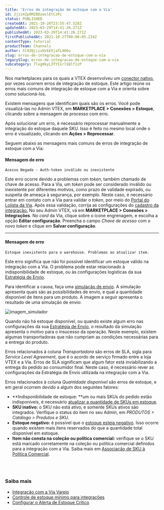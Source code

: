 ```yaml
---
title: 'Erros de integração de estoque com a Via'
id: 2jzz4Ip0M2BDzwslEtCzPc
status: PUBLISHED
createdAt: 2021-10-26T23:55:47.528Z
updatedAt: 2023-03-29T14:41:26.271Z
publishedAt: 2023-03-29T14:41:26.271Z
firstPublishedAt: 2021-10-27T00:08:05.224Z
contentType: tutorial
productTeam: Channels
author: 5l9ZQjiivHzkEVjafL4O6v
slug: erros-de-integracao-de-estoque-com-a-via
legacySlug: erros-de-integracao-de-estoque-com-a-via
subcategory: 7lxg0kyL3TYIsrlSQlf1zP
---
```


Nos marketplaces para os quais a VTEX desenvolveu um [conector nativo](https://help.vtex.com/pt/tutorial/estrategias-de-marketplace-na-vtex--tutorials_402#integrado-a-conector-nativo-vtex), por vezes ocorrem erros de integração de estoque. Este artigo reúne os erros mais comuns de integração de estoque com a Via e orienta sobre como solucioná-los.

Existem mensagens que identificam quais são os erros. Você pode visualizá-las no Admin VTEX, em **MARKETPLACE > Conexões > Estoque**, clicando sobre a mensagem de processo com erro.

Após solucionar um erro, é necessário reprocessar manualmente a integração do estoque daquele SKU. Isso é feito no mesmo local onde o erro é visualizado, clicando em **Ações > Reprocessar**.

Seguem abaixo as mensagens mais comuns de erros de integração de estoque com a Via:

#### Mensagem de erro

`Acesso Negado - Auth-token inválido ou inexistente`

Este erro ocorre devido a problemas com _token_, também chamado de chave de acesso. Para a Via, um _token_ pode ser considerado inválido ou inexistente por diferentes motivos, como prazo de validade expirado, ou suspeita de ameaça à segurança, por exemplo. Neste caso, é necessário entrar em contato com a Via para validar o _token_, por meio do [Portal do Lojista da Via](https://pas.viavarejo.com.br/login?returnUrl=%2F). Após essa validação, corrija as configurações do [cadastro da integração.](https://help.vtex.com/pt/tracks/configurar-integracao-da-via-varejo--3E9XylGaJ2wqwISGyw4GuY/1okse2MybWk04AQoueu88O) No seu Admin VTEX, vá em **MARKETPLACE > Conexões > Integrações**. No _card_ da Via, clique sobre o ícone <i class="fas fa-cog"></i> engrenagem, e escolha a opção **Editar configuração**. Preencha o campo _Chave de acesso_ com o novo _token_ e clique em **Salvar configuração**.

____

#### Mensagem de erro

`Estoque inexistente para o warehouse. Problemas ao atualizar item.`

Este erro significa que não foi possível identificar um estoque válido na integração com a Via. O problema pode estar relacionado à indisponibilidade de estoque, ou às configurações logísticas da sua [Estratégia de Envio](https://help.vtex.com/pt/tutorial/estrategia-de-envio--58vLBDbjYVQzJ6rRc5QNz3).

Para identificar a causa, faça uma [simulação de envio](https://help.vtex.com/pt/tutorial/simulador-de-envio--tutorials_144). A simulação apresenta quais são as possibilidades de envio, e qual a quantidade disponível de itens para um produto. A imagem a seguir apresenta o resultado de uma simulação de envio:

![imagem_simulador](https://drive.google.com/uc?export=download&id=18GIkZRAIHAAQKcCrCrTK8_tos4-3eVNK)

Quando não há estoque disponível, ou quando existe algum erro nas configurações da sua [Estratégia de Envio](https://help.vtex.com/pt/tutorial/estrategia-de-envio--58vLBDbjYVQzJ6rRc5QNz3), o resultado da simulação apresenta o motivo para o insucesso da operação. Neste exemplo, existem algumas transportadoras que não cumpriam as condições necessárias para a entrega do produto.

Erros relacionados à coluna _Transportadora_ são erros de SLA, sigla para _Service Level Agreement_, que é o acordo de serviço firmado entre a loja VTEX e a Via. Erros de SLA significam que algum fator está inviabilizando a entrega do pedido ao consumidor final. Neste caso, é necessário rever as configurações da Estratégia de Envio utilizada na integração com a Via.

Erros relacionados à coluna _Quantidade disponível_ são erros de estoque, e em geral ocorrem devido a algum dos seguintes fatores:

- **Indisponibilidade de estoque: **um ou mais SKUs do pedido estão indisponíveis, é necessário [atualizar a quantidade de SKUs em estoque](https://help.vtex.com/pt/tutorial/como-atualizar-estoque--2MDwYV1COA6YuoiY22AyGo).
- **SKU inativo:** o SKU não está ativo, e somente SKUs ativos são integrados. Verifique o status do item no seu Admin, em _PRODUTOS > Catálogo > Produtos e SKU_.
- **Estoque negativo:** é possível que o [estoque esteja negativo](https://help.vtex.com/pt/tutorial/atualizar-quantidade-de-skus-em-estoque--IKMWjOjMcMqKusSGko8c0#por-que-meu-estoque-esta-negativo). Isso ocorre quando existem mais itens reservados do que a quantidade total disponível em estoque.
- **Item não consta na coleção ou política comercial:** verifique se o SKU está marcado corretamente na coleção ou política comercial definidos para a integração com a Via. Saiba mais em [Associação de SKU à Política Comercial](https://help.vtex.com/pt/tutorial/associacao-de-sku-a-politica-comercial--1qFAiybogHCStRO65sy4vb).

<br></br>
### Saiba mais

- [Integração com a Via Varejo](https://help.vtex.com/pt/tracks/configurar-integracao-da-via-varejo--3E9XylGaJ2wqwISGyw4GuY)
- [Controle de estoque mínimo para integrações](https://help.vtex.com/pt/tutorial/controle-de-estoque-minimo-para-integracoes--5hvUNIiSeJ5QCaZQYpYf1D)
- [Configurar o Alerta de Estoque Crítico](https://help.vtex.com/pt/tutorial/configurar-o-alerta-de-estoque-critico--6FD0GHeQPCsKIMgkQ88SGu)
